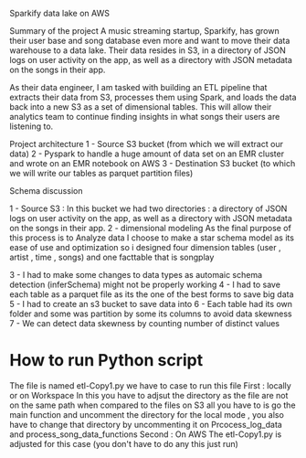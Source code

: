 Sparkify data lake on AWS

Summary of the project
A music streaming startup, Sparkify, has grown their user base and song database even more and want to move their data warehouse to a data lake.
Their data resides in S3, in a directory of JSON logs on user activity on the app, as well as a directory with JSON metadata on the songs in their app.

As their data engineer, I am tasked with building an ETL pipeline that extracts their data from S3, processes them using Spark, and loads the data back into a new S3 as a set of dimensional tables. This will allow their analytics team to continue finding insights in what songs their users are listening to.

Project architecture
1 - Source S3 bucket (from which we will extract our data)
2 - Pyspark to handle a huge amount of data set on an EMR cluster and wrote on an EMR notebook on AWS
3 - Destination S3 bucket (to which we will write our tables as parquet partition files)


Schema discussion

1 - Source S3 :
    In this bucket we had two directories :
        a directory of JSON logs on user activity on the app, as well as a directory with JSON metadata on the songs in their app.
2 - dimensional modeling
    As the final purpose of this process is to Analyze data 
    I choose to make a star schema model as its ease of use and optimization
    so i designed four dimension tables (user , artist , time , songs) and one facttable that is songplay
    
3 - I had to make some changes to data types as automaic schema detection (inferSchema) might not be properly working
4 - I had to save each table as a parquet file as its the one of the best forms to save big data 
5 - I had to create an s3 bucket to save data into
6 - Each table had its own folder and some was partition by some its columns to avoid data skewness
7 - We can detect data skewness by counting number of distinct values



# How to run Python script

The file is named etl-Copy1.py
we have to case to run this file
First : locally or on Workspace
In this you have to adjsut the directory as the file are not on the same path when compared to the files on S3
all you have to is go the main function and uncomment the directory for the local mode , you also have to change that directory by uncommenting it on Prcocess_log_data and process_song_data_functions
Second : On AWS
The etl-Copy1.py is adjusted for this case (you don't have to do any this just run)
